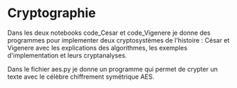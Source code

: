 # Cryptographie
Dans les deux notebooks code_Cesar et code_Vigenere je donne des programmes pour implementer deux cryptosystèmes de l'histoire : César et Vigenere avec les explications des algorithmes, les exemples d'implementation et leurs cryptanalyses.

Dans le fichier aes.py je donne un programme qui permet de crypter un texte avec le célèbre chiffrement symétrique AES. 
